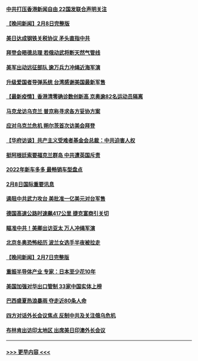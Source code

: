 #### [中共打压香港新闻自由   22国发联合声明关注](../pages/prog202/a103343481.md?t=02091601) 
#### [【晚间新闻】2月8日完整版](../pages/prog202/a103343381.md?t=02091601) 
#### [美日达成钢铁关税协议 矛头直指中共](../pages/prog202/a103343161.md?t=02091601) 
#### [拜登会晤德总理 若俄动武将断天然气管线](../pages/prog202/a103343189.md?t=02091601) 
#### [美军出动远征部队 逾万兵力冲绳近海军演](../pages/prog202/a103343156.md?t=02091601) 
#### [升级爱国者导弹系统 台湾感谢美国最新军售](../pages/prog202/a103343145.md?t=02091601) 
#### [【最新疫情】香港清零确诊数创新高 京奥逾82名运动员隔离](../pages/prog202/a103343049.md?t=02091601) 
#### [马克龙访乌克兰 普京称寻求各方妥协方案](../pages/prog202/a103342954.md?t=02091601) 
#### [应对乌克兰危机 朔尔茨首次访美会拜登](../pages/prog202/a103342947.md?t=02091601) 
#### [【华府访谈】共产主义受难者基金会总裁：中共迫害人权](../pages/prog202/a103342930.md?t=02091601) 
#### [挺阿根廷索要福克兰群岛 中共遭英国斥责](../pages/prog202/a103342790.md?t=02091601) 
#### [2022年新车多多 最畅销车型盘点](../pages/prog202/a103342839.md?t=02091601) 
#### [2月8日国际重要讯息](../pages/prog202/a103342672.md?t=02091601) 
#### [遏阻中共武力攻台 美批准一亿美元对台军售](../pages/prog202/a103342662.md?t=02091601) 
#### [德国高速公路时速飙417公里 捷克富商引关切](../pages/prog202/a103342520.md?t=02091601) 
#### [瞄准中共！美卿出访亚太 万人冲绳军演](../pages/prog202/a103342575.md?t=02091601) 
#### [北京冬奥恐怖经历 波兰女选手半夜被拉走](../pages/prog202/a103342532.md?t=02091601) 
#### [【晚间新闻】2月7日完整版](../pages/prog202/a103342375.md?t=02091601) 
#### [重振半导体产业 专家：日本至少花10年](../pages/prog202/a103342468.md?t=02091601) 
#### [美国加强对华出口管制 33家中国实体上榜](../pages/prog202/a103342431.md?t=02091601) 
#### [巴西盛夏热浪暴雨 夺走近80条人命](../pages/prog202/a103342430.md?t=02091601) 
#### [四方对话外长会议焦点 反制中共及关注俄乌危机](../pages/prog202/a103342397.md?t=02091601) 
#### [布林肯出访印太地区 出席美日印澳外长会议](../pages/prog202/a103342233.md?t=02091601) 

----
#### [ >>> 更早内容 <<< ](../indexes/prog202-earlier.md)

